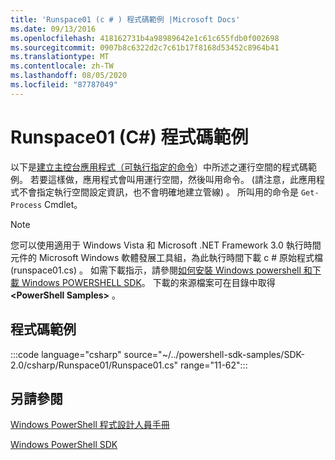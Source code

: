 ```yaml
---
title: 'Runspace01 (c # ) 程式碼範例 |Microsoft Docs'
ms.date: 09/13/2016
ms.openlocfilehash: 418162731b4a98989642e1c61c655fdb0f002698
ms.sourcegitcommit: 0907b8c6322d2c7c61b17f8168d53452c8964b41
ms.translationtype: MT
ms.contentlocale: zh-TW
ms.lasthandoff: 08/05/2020
ms.locfileid: "87787049"
---
```

# <a name="runspace01-c-code-sample"></a>Runspace01 (C#) 程式碼範例

以下是[建立主控台應用程式（可執行指定的命令](/dotnet/csharp/programming-guide/inside-a-program/hello-world-your-first-program)）中所述之運行空間的程式碼範例。
若要這樣做，應用程式會叫用運行空間，然後叫用命令。  (請注意，此應用程式不會指定執行空間設定資訊，也不會明確地建立管線) 。 所叫用的命令是 `Get-Process` Cmdlet。

> [!NOTE]
> 您可以使用適用于 Windows Vista 和 Microsoft .NET Framework 3.0 執行時間元件的 Microsoft Windows 軟體發展工具組，為此執行時間下載 c # 原始程式檔 (runspace01.cs) 。
> 如需下載指示，請參閱[如何安裝 Windows powershell 和下載 Windows POWERSHELL SDK](/powershell/scripting/developer/installing-the-windows-powershell-sdk)。
> 下載的來源檔案可在目錄中取得 **\<PowerShell Samples>** 。

## <a name="code-sample"></a>程式碼範例

:::code language="csharp" source="~/../powershell-sdk-samples/SDK-2.0/csharp/Runspace01/Runspace01.cs" range="11-62":::

## <a name="see-also"></a>另請參閱

[Windows PowerShell 程式設計人員手冊](./windows-powershell-programmer-s-guide.md)

[Windows PowerShell SDK](../windows-powershell-reference.md)
